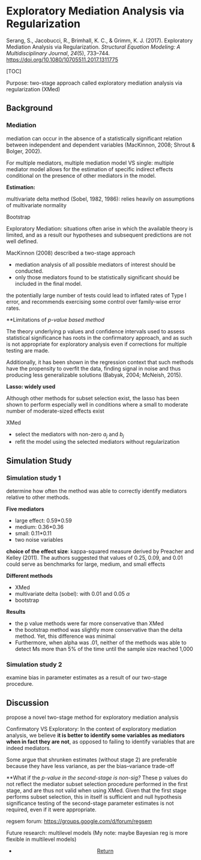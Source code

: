 # Exploratory Mediation Analysis via Regularization

Serang, S., Jacobucci, R., Brimhall, K. C., & Grimm, K. J. (2017). Exploratory Mediation Analysis via Regularization. *Structural Equation Modeling: A Multidisciplinary Journal*, *24*(5), 733–744. <https://doi.org/10.1080/10705511.2017.1311775>

[TOC]

Purpose: two-stage approach called exploratory mediation analysis via regularization (XMed) 

## Background

### Mediation

mediation can occur in the absence of a statistically significant relation between independent and dependent variables (MacKinnon, 2008; Shrout & Bolger, 2002). 

For multiple mediators, multiple mediation model VS single: multiple mediator model allows for the
estimation of specific indirect effects conditional on the presence of other mediators in the model.  



**Estimation:**

multivariate delta method (Sobel, 1982, 1986):  relies heavily on assumptions of multivariate normality 

Bootstrap



Exploratory Mediation: situations often arise in which the available theory is limited, and as a result our hypotheses and subsequent predictions are not well defined.  

MacKinnon (2008) described a two-stage approach

- mediation analysis of all possible mediators of interest should be conducted.  
- only those mediators found to be statistically significant should be included in the final model. 

the potentially large number of tests could lead to inflated rates of Type I error, and recommends exercising some control over family-wise error rates.  	

**Limitations of *p-*value based method**

The theory underlying p values and confidence intervals used to assess statistical significance has roots in the confirmatory approach, and as such is not appropriate for exploratory analysis even if corrections for multiple testing are made. 

Additionally, it has been shown in the regression context that such methods have the propensity to overfit the data, finding signal in noise and thus producing less generalizable solutions (Babyak, 2004; McNeish, 2015). 



**Lasso: widely used**

Although other methods for subset selection exist, the lasso has been shown to perform especially well in conditions where a small to moderate number of moderate-sized effects exist 



XMed

- select the mediators with non-zero $a_j$ and $b_j$
- refit the model using the selected mediators without regularization

## Simulation Study

### Simulation study 1

determine how often the method was able to correctly identify mediators relative to other methods. 

**Five mediators**

- large effect: 0.59*0.59
- medium: 0.36*0.36
- small: 0.11*0.11
- two noise variables

**choice of the effect size**: kappa-squared measure derived by Preacher and Kelley (2011). The authors
suggested that values of 0.25, 0.09, and 0.01 could serve as benchmarks for large, medium, and small effects  

**Different methods**

- XMed
- multivariate delta (sobel): with 0.01 and 0.05 $\alpha$
- bootstrap

**Results**

- the p value methods were far more conservative than XMed
- the bootstrap method was slightly more conservative than the delta method. Yet, this difference was minimal 
- Furthermore, when alpha was .01, neither of the methods was able to detect Ms more than 5% of the time until the sample size reached 1,000 

### Simulation study 2

examine bias in parameter estimates as a result of our two-stage procedure.  

## Discussion

propose a novel two-stage method for exploratory mediation analysis 



Confirmatory VS Exploratory: In the context of exploratory mediation analysis, we believe **it is better to identify some variables as mediators when in fact they are not**, as opposed to failing to identify variables that are indeed mediators. 

Some argue that shrunken estimates (without stage 2) are preferable because they have less variance, as per the bias–variance trade-off 

**What if the *p-*value in the second-stage is non-sig?**  These p values do not reflect the mediator subset selection procedure performed in the first stage, and are thus not valid when using XMed. Given that the first stage performs subset selection, this in itself is sufficient and null hypothesis significance testing of the second-stage parameter estimates is not required, even if it were appropriate. 



regsem forum: https://groups.google.com/d/forum/regsem 



Future research: multilevel models (My note: maybe Bayesian reg is more flexible in multilevel models)

<center>
<ul class="actions">
<li><a href="https://www.lijinzhang.xyz/blog_200520_summary.html" class="button">Return</a></li>
</ul>			
</center>